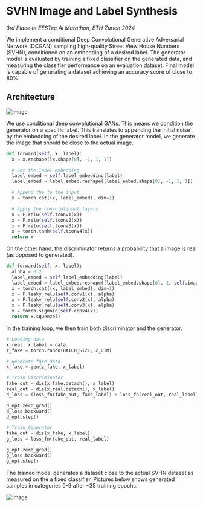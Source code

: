 # SVHN Image and Label Synthesis 
_3rd Place at EESTec AI Marathon, ETH Zurich 2024_

We implement a conditional Deep Convolutional Generative Adversarial Network (DCGAN) sampling high-quality Street View House
Numbers (SVHN), conditioned on an embedding of a desired label. The generator model is evaluated by training a fixed classifier on the generated data, and measuring the classifier performance
on an evaluation dataset. Final model is capable of generating a dataset achieving an accuracy score of close to 80%. 


## Architecture
![image](https://github.com/radimurban/svhn-synthesis/assets/78273894/9683f6fe-c39c-4cf6-b2b4-3d57559043fb)


We use conditional deep convolutional GANs. This means we condition the generator on a specific label. This translates to appending the initial noise by the embedding of the desired label. In the generator model, we generate the image that should be close to the actual image.
```Python
def forward(self, x, label):
  x = x.reshape([x.shape[0], -1, 1, 1])

  # Get the label embedding
  label_embed = self.label_embedding(label)
  label_embed = label_embed.reshape([label_embed.shape[0], -1, 1, 1])

  # Append the to the input
  x = torch.cat((x, label_embed), dim=1)

  # Apply the convolutional layers
  x = F.relu(self.tconv1(x))
  x = F.relu(self.tconv2(x))
  x = F.relu(self.tconv3(x))
  x = torch.tanh(self.tconv4(x))
  return x
```

On the other hand, the discriminator returns a probability that a image is real (as opposed to generated).
```Python
def forward(self, x, label):
  alpha = 0.2
  label_embed = self.label_embedding(label)
  label_embed = label_embed.reshape([label_embed.shape[0], 1, self.image_size, self.image_size])
  x = torch.cat((x, label_embed), dim=1)
  x = F.leaky_relu(self.conv1(x), alpha)
  x = F.leaky_relu(self.conv2(x), alpha)
  x = F.leaky_relu(self.conv3(x), alpha)
  x = torch.sigmoid(self.conv4(x))
  return x.squeeze()
```

In the training loop, we then train both discriminator and the generator.

```Python
# Loading data
x_real, x_label = data
z_fake = torch.randn(BATCH_SIZE, Z_DIM)

# Generate fake data
x_fake = gen(z_fake, x_label)

# Train Discriminator
fake_out = dis(x_fake.detach(), x_label)
real_out = dis(x_real.detach(), x_label)
d_loss = (loss_fn(fake_out, fake_label) + loss_fn(real_out, real_label)) / 2

d_opt.zero_grad()
d_loss.backward()
d_opt.step()

# Train Generator
fake_out = dis(x_fake, x_label)
g_loss = loss_fn(fake_out, real_label)

g_opt.zero_grad()
g_loss.backward()
g_opt.step()
```
The trained model generates a dataset close to the actual SVHN dataset as measured on the a fixed classifier. Pictures below shows generated samples in categories 0-9 after ~35 training epochs.

![image](https://github.com/radimurban/svhn-synthesis/assets/78273894/5a237304-59d2-42f4-900a-4ca3c4aaa099)
